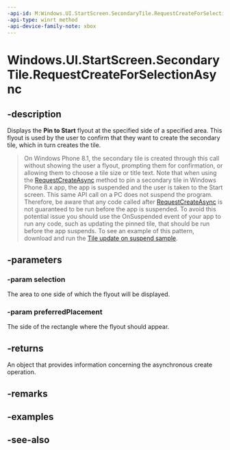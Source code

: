 ```yaml
---
-api-id: M:Windows.UI.StartScreen.SecondaryTile.RequestCreateForSelectionAsync(Windows.Foundation.Rect,Windows.UI.Popups.Placement)
-api-type: winrt method
-api-device-family-note: xbox
---
```


<!-- Method syntax
public Windows.Foundation.IAsyncOperation<bool> RequestCreateForSelectionAsync(Windows.Foundation.Rect selection, Windows.UI.Popups.Placement preferredPlacement)
-->

# Windows.UI.StartScreen.SecondaryTile.RequestCreateForSelectionAsync

## -description
Displays the **Pin to Start**  flyout at the specified side of a specified area. This flyout is used by the user to confirm that they want to create the secondary tile, which in turn creates the tile.

> On Windows Phone 8.1, the secondary tile is created through this call without showing the user a flyout, prompting them for confirmation, or allowing them to choose a tile size or title text. Note that when using the [RequestCreateAsync](secondarytile_requestcreateasync_1444672734.md) method to pin a secondary tile in Windows Phone 8.x app, the app is suspended and the user is taken to the Start screen. This same API call on a PC does not suspend the program. Therefore, be aware that any code called after [RequestCreateAsync](secondarytile_requestcreateasync_1444672734.md) is not guaranteed to be run before the app is suspended. To avoid this potential issue you should use the OnSuspended event of your app to run any code, such as updating the pinned tile, that should be run before the app suspends. To see an example of this pattern, download and run the [Tile update on suspend sample](https://github.com/microsoftarchive/msdn-code-gallery-microsoft/tree/master/Official%20Windows%20Platform%20Sample/Windows%20Phone%208.1%20samples/%5BC%23%5D-Windows%20Phone%208.1%20samples/Updating%20a%20pinned%20secondary%20tile%20on%20Suspend/C%23).

## -parameters
### -param selection
The area to one side of which the flyout will be displayed.

### -param preferredPlacement
The side of the rectangle where the flyout should appear.

## -returns
An object that provides information concerning the asynchronous create operation.

## -remarks

## -examples

## -see-also
